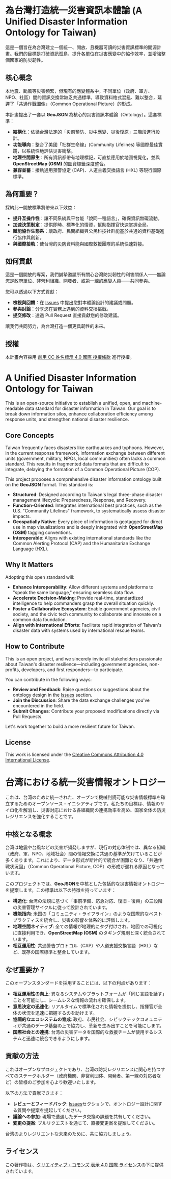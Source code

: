 # 為台灣打造統一災害資訊本體論 (A Unified Disaster Information Ontology for Taiwan)

這是一個旨在為台灣建立一個統一、開放、且機器可讀的災害資訊標準的開源計畫。我們的目標是打破資訊孤島，提升各單位在災害應變中的協作效率，並增強整個國家的防災韌性。

## 核心概念

本地震、颱風等災害頻繁，但現有的應變體系中，不同單位（政府、軍方、NPO、社區）間的資訊交換常缺乏共通標準，導致資料格式混亂、難以整合，延遲了「共通作戰圖像」（Common Operational Picture）的形成。

本計畫提出了一套以 **GeoJSON** 為核心的災害資訊本體論（Ontology）。這套標準：

* **結構化**：依循台灣法定的「災前預防、災中應變、災後復原」三階段進行設計。
* **功能導向**：整合了美國「社群生命線」(Community Lifelines) 等國際最佳實踐，以系統性地評估災害衝擊。
* **地理空間原生**：所有資訊都帶有地理標記，可直接應用於地圖視覺化，並與 **OpenStreetMap (OSM)** 的圖資標籤深度整合。
* **兼容並蓄**：接軌通用預警協定 (CAP)、人道主義交換語言 (HXL) 等現行國際標準。

## 為何重要？

採納此一開放標準將帶來以下效益：

* **提升互操作性**：讓不同系統與平台能「說同一種語言」，確保資訊無礙流動。
* **加速決策制定**：提供即時、標準化的情資，幫助指揮官快速掌握全局。
* **賦能協作生態系**：讓政府、民間組織與公民科技社群能基於共通的資料基礎進行協作與創新。
* **與國際接軌**：使台灣的災防資料能與國際救援團隊的系統快速對接。

## 如何貢獻

這是一個開放的專案，我們誠摯邀請所有關心台灣防災韌性的利害關係人——無論您是政府單位、非營利組織、開發者、或第一線的應變人員——共同參與。

您可以透過以下方式貢獻：

* **檢視與回饋**：在 [Issues](https://github.com/your-repo/issues) 中提出您對本體論設計的建議或問題。
* **參與討論**：分享您在實務上遇到的資料交換挑戰。
* **提交修改**：透過 Pull Request 直接貢獻您的修改建議。

讓我們共同努力，為台灣打造一個更具韌性的未來。

## 授權

本計畫內容採用 [創用 CC 姓名標示 4.0 國際 授權條款](https://creativecommons.org/licenses/by/4.0/) 進行授權。

##
##

# A Unified Disaster Information Ontology for Taiwan

This is an open-source initiative to establish a unified, open, and machine-readable data standard for disaster information in Taiwan. Our goal is to break down information silos, enhance collaboration efficiency among response units, and strengthen national disaster resilience.

## Core Concepts

Taiwan frequently faces disasters like earthquakes and typhoons. However, in the current response framework, information exchange between different units (government, military, NPOs, local communities) often lacks a common standard. This results in fragmented data formats that are difficult to integrate, delaying the formation of a Common Operational Picture (COP).

This project proposes a comprehensive disaster information ontology built on the **GeoJSON** format. This standard is:

* **Structured**: Designed according to Taiwan's legal three-phase disaster management lifecycle: Preparedness, Response, and Recovery.
* **Function-Oriented**: Integrates international best practices, such as the U.S. "Community Lifelines" framework, to systematically assess disaster impacts.
* **Geospatially Native**: Every piece of information is geotagged for direct use in map visualizations and is deeply integrated with **OpenStreetMap (OSM)** tagging conventions.
* **Interoperable**: Aligns with existing international standards like the Common Alerting Protocol (CAP) and the Humanitarian Exchange Language (HXL).

## Why It Matters

Adopting this open standard will:

* **Enhance Interoperability**: Allow different systems and platforms to "speak the same language," ensuring seamless data flow.
* **Accelerate Decision-Making**: Provide real-time, standardized intelligence to help commanders grasp the overall situation quickly.
* **Foster a Collaborative Ecosystem**: Enable government agencies, civil society, and the civic tech community to collaborate and innovate on a common data foundation.
* **Align with International Efforts**: Facilitate rapid integration of Taiwan's disaster data with systems used by international rescue teams.

## How to Contribute

This is an open project, and we sincerely invite all stakeholders passionate about Taiwan's disaster resilience—including government agencies, non-profits, developers, and first responders—to participate.

You can contribute in the following ways:

* **Review and Feedback**: Raise questions or suggestions about the ontology design in the [Issues](https://github.com/your-repo/issues) section.
* **Join the Discussion**: Share the data exchange challenges you've encountered in the field.
* **Submit Changes**: Contribute your proposed modifications directly via Pull Requests.

Let's work together to build a more resilient future for Taiwan.

## License

This work is licensed under the [Creative Commons Attribution 4.0 International License](https://creativecommons.org/licenses/by/4.0/).

##
##

# 台湾における統一災害情報オントロジー

これは、台湾のために統一された、オープンで機械判読可能な災害情報標準を確立するためのオープンソース・イニシアティブです。私たちの目標は、情報のサイロ化を解消し、災害対応における各組織間の連携効率を高め、国家全体の防災レジリエンスを強化することです。

## 中核となる概念

台湾は地震や台風などの災害が頻発しますが、現行の対応体制では、異なる組織（政府、軍、NPO、地域社会）間の情報交換に共通の基準が欠けていることが多くあります。これにより、データ形式が断片的で統合が困難となり、「共通作戦状況図」（Common Operational Picture, COP）の形成が遅れる原因となっています。

このプロジェクトでは、**GeoJSON**を中核とした包括的な災害情報オントロジーを提案します。この標準は以下の特徴を持っています：

* **構造化**: 台湾の法規に基づく「事前準備、応急対応、復旧・復興」の三段階の災害管理サイクルに従って設計されています。
* **機能指向**: 米国の「コミュニティ・ライフライン」のような国際的なベストプラクティスを統合し、災害の影響を体系的に評価します。
* **地理空間ネイティブ**: 全ての情報が地理的にタグ付けされ、地図での可視化に直接利用でき、**OpenStreetMap (OSM)** のタギング規則と深く統合されています。
* **相互運用性**: 共通警告プロトコル（CAP）や人道支援交換言語（HXL）など、既存の国際標準と整合しています。

## なぜ重要か？

このオープンスタンダードを採用することには、以下の利点があります：

* **相互運用性の向上**: 異なるシステムやプラットフォームが「同じ言語を話す」ことを可能にし、シームレスな情報の流れを確保します。
* **意思決定の迅速化**: リアルタイムで標準化された情報を提供し、指揮官が全体の状況を迅速に把握するのを助けます。
* **協調的なエコシステムの育成**: 政府、市民社会、シビックテックコミュニティが共通のデータ基盤の上で協力し、革新を生み出すことを可能にします。
* **国際社会との連携**: 台湾の災害データを国際的な救援チームが使用するシステムと迅速に統合できるようにします。

## 貢献の方法

これはオープンなプロジェクトであり、台湾の防災レジリエンスに関心を持つすべてのステークホルダー（政府機関、非営利団体、開発者、第一線の対応者など）の皆様のご参加を心より歓迎いたします。

以下の方法で貢献できます：

* **レビューとフィードバック**: [Issues](https://github.com/your-repo/issues)セクションで、オントロジー設計に関する質問や提案を提起してください。
* **議論への参加**: 現場で遭遇したデータ交換の課題を共有してください。
* **変更の提案**: プルリクエストを通じて、直接変更案を提案してください。

台湾のよりレジリエントな未来のために、共に協力しましょう。

## ライセンス

この著作物は、[クリエイティブ・コモンズ 表示 4.0 国際 ライセンス](https://creativecommons.org/licenses/by/4.0/)の下に提供されています。


